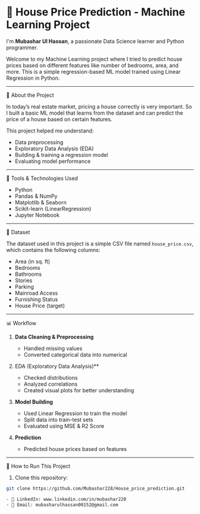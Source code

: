 # 🏡 House Price Prediction - Machine Learning Project
I'm **Mubashar Ul Hassan**, a passionate Data Science learner and Python programmer.


Welcome to my Machine Learning project where I tried to predict house prices based on different features like number of bedrooms, area, and more. This is a simple regression-based ML model trained using Linear Regression in Python.

---

📌 About the Project

In today’s real estate market, pricing a house correctly is very important. So I built a basic ML model that learns from the dataset and can predict the price of a house based on certain features.

This project helped me understand:
- Data preprocessing
- Exploratory Data Analysis (EDA)
- Building & training a regression model
- Evaluating model performance

---

 🧠 Tools & Technologies Used

- Python
- Pandas & NumPy
- Matplotlib & Seaborn
- Scikit-learn (LinearRegression)
- Jupyter Notebook

---

📂 Dataset

The dataset used in this project is a simple CSV file named `house_price.csv`, which contains the following columns:

- Area (in sq. ft)
- Bedrooms
- Bathrooms
- Stories
- Parking
- Mainroad Access
- Furnishing Status
- House Price (target)

---

 📊 Workflow

1. **Data Cleaning & Preprocessing**
   - Handled missing values
   - Converted categorical data into numerical

2. EDA (Exploratory Data Analysis)**
   - Checked distributions
   - Analyzed correlations
   - Created visual plots for better understanding

3. **Model Building**
   - Used Linear Regression to train the model
   - Split data into train-test sets
   - Evaluated using MSE & R2 Score

4. **Prediction**
   - Predicted house prices based on features

---

🚀 How to Run This Project

1. Clone this repository:
```bash
git clone https://github.com/Mubashar228/House_price_prediction.git

- 💼 LinkedIn: www.linkedin.com/in/mubashar228
- 📧 Email: mubasharulhassan00152@gmail.com
